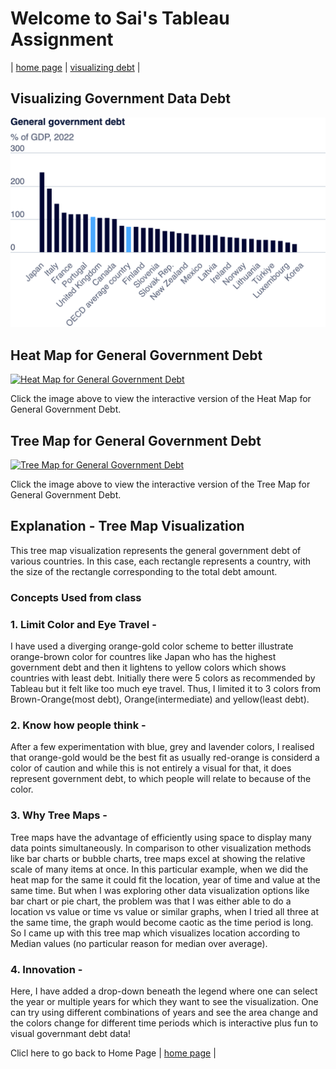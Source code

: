 # Welcome to Sai's Tableau Assignment #

| [home page](https://ghulepati.github.io/ghule-portfolio/) | [visualizing debt](Government_Debt.md) | 






## Visualizing Government Data Debt

![plot](export-2024-09-11T04_03_19.394Z.png)




## Heat Map for General Government Debt

[![Heat Map for General Government Debt](https://public.tableau.com/static/images/He/HeatMapforGeneralGovernmentDebt/Sheet1/1_rss.png)](https://public.tableau.com/views/HeatMapforGeneralGovernmentDebt/Sheet1)

Click the image above to view the interactive version of the Heat Map for General Government Debt.



## Tree Map for General Government Debt

[![Tree Map for General Government Debt](https://public.tableau.com/static/images/Tr/TreeMapforGeneralGovernmentDebt/Sheet1/1_rss.png)](https://public.tableau.com/views/TreeMapforGeneralGovernmentDebt/Sheet1)

Click the image above to view the interactive version of the Tree Map for General Government Debt.

## Explanation - Tree Map Visualization 

This tree map visualization represents the general government debt of various countries. In this case, each rectangle represents a country, with the size of the rectangle corresponding to the total debt amount. 

### Concepts Used from class 

### 1. Limit Color and Eye Travel -
   
I have used a diverging orange-gold color scheme to better illustrate orange-brown color for countres like Japan who has the highest       government debt and then it lightens to yellow colors which shows countries with least debt. Initially there were 5 colors as recommended by Tableau but it felt like too much eye travel. Thus, I limited it to 3 colors from Brown-Orange(most debt), Orange(intermediate) and yellow(least debt).

### 2. Know how people think - 

After a few experimentation with blue, grey and lavender colors, I realised that orange-gold would be the best fit as usually red-orange is considerd a color of caution and while this is not entirely a visual for that, it does represent government debt, to which people will relate to because of the color. 

### 3. Why Tree Maps - 

Tree maps have the advantage of efficiently using space to display many data points simultaneously. In comparison to other visualization methods like bar charts or bubble charts, tree maps excel at showing the relative scale of many items at once. In this particular example, when we did the heat map for the same it could fit the location, year of time and value at the same time. But when I was exploring other data visualization options like bar chart or pie chart, the problem was that I was either able to do a location vs value or time vs value or similar graphs, when I tried all three at the same time, the graph would become caotic as the time period is long. So I came up with this tree map which visualizes location according to Median values (no particular reason for median over average). 

### 4. Innovation - 

Here, I have added a drop-down beneath the legend where one can select the year or multiple years for which they want to see the visualization. One can try using different combinations of years and see the area change and the colors change for different time periods which is interactive plus fun to visual governmant debt data! 


Clicl here to go back to Home Page | [home page](https://ghulepati.github.io/ghule-portfolio/) | 
